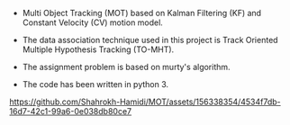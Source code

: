  - Multi Object Tracking (MOT) based on Kalman Filtering (KF) and Constant Velocity (CV) motion model.

 - The data association technique used in this project is Track Oriented Multiple Hypothesis Tracking (TO-MHT).

 - The assignment problem is based on murty's algorithm. 

 - The code has been written in python 3. 












https://github.com/Shahrokh-Hamidi/MOT/assets/156338354/4534f7db-16d7-42c1-99a6-0e038db80ce7

